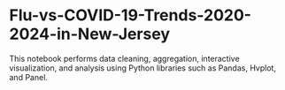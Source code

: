 # Flu-vs-COVID-19-Trends-2020-2024-in-New-Jersey
This notebook performs data cleaning, aggregation, interactive visualization, and analysis using Python libraries such as Pandas, Hvplot, and Panel.
